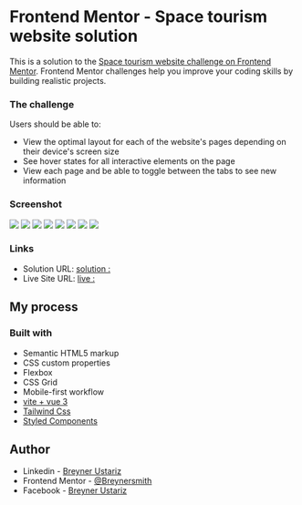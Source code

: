# Frontend Mentor - Space tourism website solution

This is a solution to the [Space tourism website challenge on Frontend Mentor](https://www.frontendmentor.io/challenges/space-tourism-multipage-website-gRWj1URZ3). Frontend Mentor challenges help you improve your coding skills by building realistic projects. 



### The challenge

Users should be able to:

- View the optimal layout for each of the website's pages depending on their device's screen size
- See hover states for all interactive elements on the page
- View each page and be able to toggle between the tabs to see new information

### Screenshot

![](./home-desktop.png)
![](./home-mobile.png)
![](./destination-desktop.png)
![](./destination-mobile.png)
![](./crew-desktop.png)
![](./crew-mobile.png)
![](./tecnology-desktop.png)
![](./tecnology-mobile.png)



### Links

- Solution URL: [ solution : ](https://github.com/Breynersmith/space-tourism-vue)
- Live Site URL: [live :](https://breynersmith.github.io/space-tourism-vue/destinations)

## My process

### Built with

- Semantic HTML5 markup
- CSS custom properties
- Flexbox
- CSS Grid
- Mobile-first workflow
- [vite + vue 3]()
- [Tailwind Css](https://tailwindcss.com/)
- [Styled Components](https://styled-components.com/) 



## Author

- Linkedin - [Breyner Ustariz](https://www.linkedin.com/in/breynerustariz/)
- Frontend Mentor - [@Breynersmith](https://www.frontendmentor.io/profile/Breynersmith)
- Facebook - [Breyner Ustariz](https://www.facebook.com/breyner.u/?locale=es_LA)

